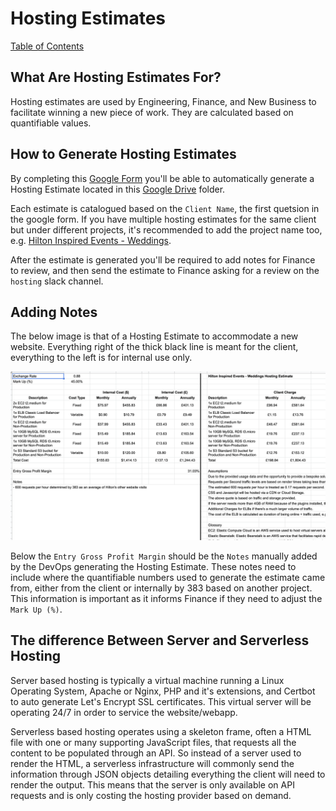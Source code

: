 # Hosting Estimates
[Table of Contents](/readme.md)

## What Are Hosting Estimates For?
Hosting estimates are used by Engineering, Finance, and New Business to facilitate winning a new piece of work. They are calculated based on quantifiable values.

## How to Generate Hosting Estimates
By completing this [Google Form](https://docs.google.com/forms/d/e/1FAIpQLScsAvkcgkvUxp_JHr2hqZBIZ1BV9fMHsp7Z6wJBLozCTsqg8w/viewform) you'll be able to automatically generate a Hosting Estimate located in this [Google Drive](https://drive.google.com/drive/u/0/folders/1L86YZafMZ5q8awJEurnXk8iz-cXdbQED) folder. 

Each estimate is catalogued based on the `Client Name`, the first quetsion in the google form. If you have multiple hosting estimates for the same client but under different projects, it's recommended to add the project name too, e.g. [Hilton Inspired Events - Weddings](https://drive.google.com/drive/u/0/folders/1h6tOCErTHTWvAaCycgRQlkE_eqctahSP).

After the estimate is generated you'll be required to add notes for Finance to review, and then send the estimate to Finance asking for a review on the `hosting` slack channel.

## Adding Notes
The below image is that of a Hosting Estimate to accommodate a new website. Everything right of the thick black line is meant for the client, everything to the left is for internal use only.

![Hosting Estimate Example](/Assets/example-hosting-estimate.png)

Below the `Entry Gross Profit Margin` should be the `Notes` manually added by the DevOps generating the Hosting Estimate. These notes need to include where the quantifiable numbers used to generate the estimate came from, either from the client or internally by 383 based on another project. This information is important as it informs Finance if they need to adjust the `Mark Up (%)`.

## The difference Between Server and Serverless Hosting
Server based hosting is typically a virtual machine running a Linux Operating System, Apache or Nginx, PHP and it's extensions, and Certbot to auto generate Let's Encrypt SSL certificates. This virtual server will be operating 24/7 in order to service the website/webapp.

Serverless based hosting operates using a skeleton frame, often a HTML file with one or many supporting JavaScript files, that requests all the content to be populated through an API. So instead of a server used to render the HTML, a serverless infrastructure will commonly send the information through JSON objects detailing everything the client will need to render the output. This means that the server is only available on API requests and is only costing the hosting provider based on demand.